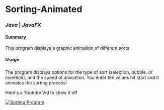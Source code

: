 # Sorting-Animated
### *Java* | *JavaFX*
#### Summary
This program displays a graphic animation of different sorts

##### Usage
The program displays options for the type of sort (selection, bubble, or insertion), and the speed of animation. You enter ten values hit start and it animates the sorting process!

Here's a Youtube Vid to show it off

[![Sorting Program](http://img.youtube.com/vi/nMlRGeu-z5Y/0.jpg)](https://www.youtube.com/watch?v=nMlRGeu-z5Y "Sorting Program")
